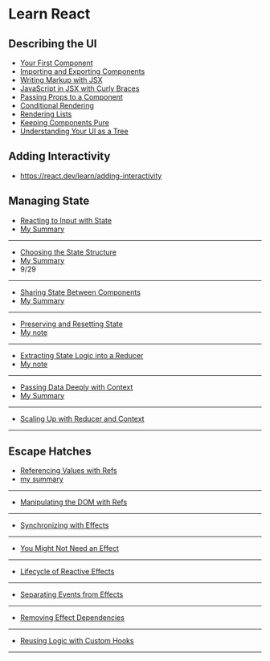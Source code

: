# Learn React

## Describing the UI

- [Your First Component](https://react.dev/learn/your-first-component)
- [Importing and Exporting Components](https://react.dev/learn/importing-and-exporting-components)
- [Writing Markup with JSX](https://react.dev/learn/writing-markup-with-jsx)
- [JavaScript in JSX with Curly Braces](https://react.dev/learn/javascript-in-jsx-with-curly-braces)
- [Passing Props to a Component](https://react.dev/learn/passing-props-to-a-component)
- [Conditional Rendering](https://react.dev/learn/conditional-rendering)
- [Rendering Lists](https://react.dev/learn/rendering-lists)
- [Keeping Components Pure](https://react.dev/learn/keeping-components-pure)
- [Understanding Your UI as a Tree](https://react.dev/learn/understanding-your-ui-as-a-tree)

## Adding Interactivity

- https://react.dev/learn/adding-interactivity

## Managing State

- [Reacting to Input with State](https://react.dev/learn/reacting-to-input-with-state)
- [My Summary](./src/managing-state/Reacting-input-with-state.md)
<hr />

- [Choosing the State Structure](https://react.dev/learn/choosing-the-state-structure)
- [My Summary](./src/managing-state/StateStructure.md)
- 9/29
<hr />

- [Sharing State Between Components](https://react.dev/learn/sharing-state-between-components)
- [My Summary](./src/managing-state/SharingStateBtwComp.md)
<hr />

- [Preserving and Resetting State](https://react.dev/learn/preserving-and-resetting-state)
- [My note](./src/managing-state/Preserving.md)
<hr />

- [Extracting State Logic into a Reducer](https://react.dev/learn/reusing-logic-with-custom-hooks)
- [My note](./src/managing-state/Reducer.md)

<hr />

- [Passing Data Deeply with Context](https://react.dev/learn/passing-data-deeply-with-context)
- [My Summary](./src/managing-state/Context.md)

<hr />

- [Scaling Up with Reducer and Context](https://react.dev/learn/scaling-up-with-reducer-and-context)
<hr />

## Escape Hatches

- [Referencing Values with Refs](https://react.dev/learn/referencing-values-with-refs)
- [my summary](./src/Escape-Hatches/useState-vs-useRef.md)

<hr />

- [Manipulating the DOM with Refs](https://react.dev/learn/manipulating-the-dom-with-refs)
<hr />

- [Synchronizing with Effects](https://react.dev/learn/synchronizing-with-effects)
<hr />

- [You Might Not Need an Effect](https://react.dev/learn/you-might-not-need-an-effect)
<hr />

- [Lifecycle of Reactive Effects](https://react.dev/learn/lifecycle-of-reactive-effects)
<hr />

- [Separating Events from Effects](https://react.dev/learn/separating-events-from-effects)
<hr />

- [Removing Effect Dependencies](https://react.dev/learn/removing-effect-dependencies)
<hr />

- [Reusing Logic with Custom Hooks](https://react.dev/learn/reusing-logic-with-custom-hooks)
<hr />

